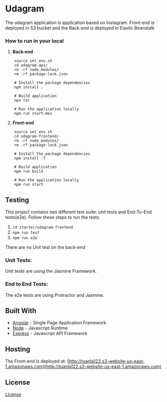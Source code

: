 # Udagram

The udagram application is application based on Instagram. Front-end is deployed in S3 bucket and the Back-end is deployed in Elastic Beanstalk

### How to run in your local

1. **Back-end**

```
    source set_env.sh
    cd udagram-api/
    rm -rf node_modules/
    rm -rf package-lock.json

    # Install the package dependencies
    npm install .

    # Build application
    npx tsc

    # Run the application locally
    npm run start:dev
```

2. **Front-end**

```
    source set_env.sh
    cd udagram-frontend/
    rm -rf node_modules/
    rm -rf package-lock.json

    # Install the package dependencies
    npm install -f

    # Build application
    npm run build

    # Run the application locally
    npm run start
```

## Testing

This project contains two different test suite: unit tests and End-To-End tests(e2e). Follow these steps to run the tests.

1. `cd starter/udagram-frontend`
1. `npm run test`
1. `npm run e2e`

There are no Unit test on the back-end

### Unit Tests:

Unit tests are using the Jasmine Framework.

### End to End Tests:

The e2e tests are using Protractor and Jasmine.

## Built With

- [Angular](https://angular.io/) - Single Page Application Framework
- [Node](https://nodejs.org) - Javascript Runtime
- [Express](https://expressjs.com/) - Javascript API Framework

## Hosting

The Front-end is deployed at: [http://tuanla122.s3-website-us-east-1.amazonaws.com](http://tuanla122.s3-website-us-east-1.amazonaws.com)

## License

[License](LICENSE.txt)
